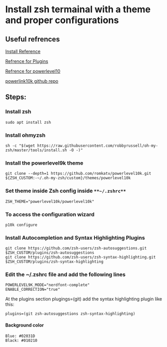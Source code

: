 # Install zsh termainal with a theme and proper configurations

## Useful refrences
[Install Reference](http://jr0cket.co.uk/2017/08/beautiful-terminalation-ohmyzsh-on-ubuntu.html)

[Refrence for Plugins](https://medium.com/@shivam1/make-your-terminal-beautiful-and-fast-with-zsh-shell-and-powerlevel10k-6484461c6efb)

[Refrence for powerlevel10](https://drasite.com/blog/Pimp%20my%20terminal)

[powerlink10k github repo](https://github.com/romkatv/powerlevel10k/blob/master/README.md)


## Steps:

### Install zsh
```Shell
sudo apt install zsh
```

### Install ohmyzsh
```Shell
sh -c "$(wget https://raw.githubusercontent.com/robbyrussell/oh-my-zsh/master/tools/install.sh -O -)"
```

### Install the powerlevel9k theme
```Shell
git clone --depth=1 https://github.com/romkatv/powerlevel10k.git ${ZSH_CUSTOM:-~/.oh-my-zsh/custom}/themes/powerlevel10k
```

### Set theme inside Zsh config inside ```**~/.zshrc**```
```Shell
ZSH_THEME="powerlevel10k/powerlevel10k"
```

### To access the configuration wizard
```Shell
p10k configure
```

### Install Autocompletion and Syntax Highlighting Plugins

```Shell
git clone https://github.com/zsh-users/zsh-autosuggestions.git $ZSH_CUSTOM/plugins/zsh-autosuggestions
git clone https://github.com/zsh-users/zsh-syntax-highlighting.git $ZSH_CUSTOM/plugins/zsh-syntax-highlighting
```

### Edit the ~/.zshrc file and add the following lines

```
POWERLEVEL9K_MODE="nerdfont-complete"
ENABLE_CORRECTION="true"
```
At the plugins section plugings=(git) add the syntax highlighting plugin like this:
```
plugins=(git zsh-autosuggestions zsh-syntax-highlighting)
```

#### Background color
```
Blue: #02031D
Black: #010210
```
